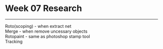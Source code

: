 # Week 07 Research
- - -
   
Roto(scoping) - when extract net   
Merge - when remove uncessary objects   
Rotopaint - same as photoshop stamp tool    
Tracking   

